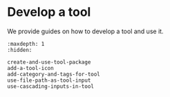 # Develop a tool
We provide guides on how to develop a tool and use it.

```{toctree}
:maxdepth: 1
:hidden:

create-and-use-tool-package
add-a-tool-icon
add-category-and-tags-for-tool
use-file-path-as-tool-input
use-cascading-inputs-in-tool
```
